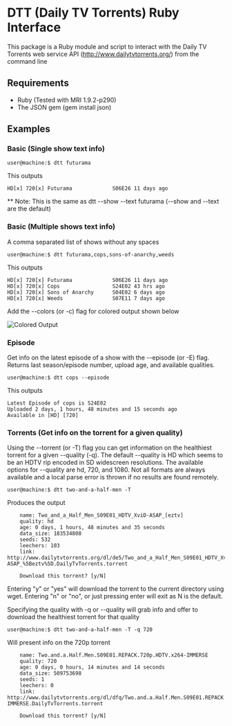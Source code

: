 # DTT (Daily TV Torrents) Ruby Interface
This package is a Ruby module and script to interact with the
Daily TV Torrents web service API (http://www.dailytvtorrents.org/)
from the command line

## Requirements
 * Ruby (Tested with MRI 1.9.2-p290)
 * The JSON gem (gem install json)

## Examples

### Basic (Single show text info)
    user@machine:$ dtt futurama

This outputs

    HD[x] 720[x] Futurama             S06E26 11 days ago

\*\* Note: This is the same as dtt --show --text futurama (--show and --text are the default)

### Basic (Multiple shows text info)
A comma separated list of shows without any spaces

    user@machine:$ dtt futurama,cops,sons-of-anarchy,weeds

This outputs

    HD[x] 720[x] Futurama             S06E26 11 days ago
    HD[x] 720[x] Cops                 S24E02 43 hrs ago
    HD[x] 720[x] Sons of Anarchy      S04E02 6 days ago
    HD[x] 720[x] Weeds                S07E11 7 days ago

Add the --colors (or -c) flag for colored output shown below

![Colored Output](/scottydelicious/dtt/raw/master/screenshots/with_colors.png "With Colors")

### Episode
Get info on the latest episode of a show with the --episode (or -E) flag.
Returns last season/episode number, upload age, and available qualities.

    user@machine:$ dtt cops --episode

This outputs

    Latest Episode of cops is S24E02
    Uploaded 2 days, 1 hours, 48 minutes and 15 seconds ago
    Available in [HD] [720]

### Torrents (Get info on the torrent for a given quality)
Using the --torrent (or -T) flag you can get information on the healthiest
torrent for a given --quality (-q). The default --quality is HD which seems 
to be an HDTV rip encoded in SD widescreen resolutions. The available options
for --quality are hd, 720, and 1080. Not all formats are always available and
a local parse error is thrown if no results are found remotely.
    
    user@machine:$ dtt two-and-a-half-men -T

Produces the output

		name: Two_and_a_Half_Men_S09E01_HDTV_XviD-ASAP_[eztv]
		quality: hd
		age: 0 days, 1 hours, 48 minutes and 35 seconds
		data_size: 183534808
		seeds: 532
		leechers: 103
		link: http://www.dailytvtorrents.org/dl/de5/Two_and_a_Half_Men_S09E01_HDTV_XviD-ASAP_%5Beztv%5D.DailyTvTorrents.torrent

		Download this torrent? [y/N]

Entering "y" or "yes" will download the torrent to the current directory using wget.
Entering "n" or "no", or just pressing enter will exit as N is the default.

Specifying the quality with -q or --quality will grab info and offer to download
the healthiest torrent for that quality

    user@machine:$ dtt two-and-a-half-men -T -q 720

Will present info on the 720p torrent
		
		name: Two.and.a.Half.Men.S09E01.REPACK.720p.HDTV.x264-IMMERSE
		quality: 720
		age: 0 days, 0 hours, 14 minutes and 14 seconds
		data_size: 509753698
		seeds: 1
		leechers: 0
		link: http://www.dailytvtorrents.org/dl/dfq/Two.and.a.Half.Men.S09E01.REPACK.720p.HDTV.x264-IMMERSE.DailyTvTorrents.torrent

		Download this torrent? [y/N]

